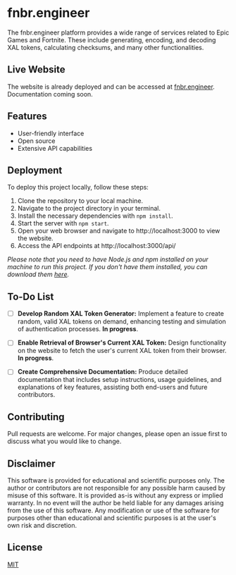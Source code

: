 # fnbr.engineer

The fnbr.engineer platform provides a wide range of services related to Epic Games and Fortnite. These include generating, encoding, and decoding XAL tokens, calculating checksums, and many other functionalities.

## Live Website

The website is already deployed and can be accessed at [fnbr.engineer](https://fnbr.engineer). Documentation coming soon.

## Features

- User-friendly interface
- Open source
- Extensive API capabilities

## Deployment

To deploy this project locally, follow these steps:

1. Clone the repository to your local machine.
2. Navigate to the project directory in your terminal.
3. Install the necessary dependencies with `npm install`.
4. Start the server with `npm start`.
5. Open your web browser and navigate to http://localhost:3000 to view the website.
6. Access the API endpoints at http://localhost:3000/api/

*Please note that you need to have Node.js and npm installed on your machine to run this project. If you don't have them installed, you can download them [here](https://nodejs.org/).*

## To-Do List

- [ ] **Develop Random XAL Token Generator:** Implement a feature to create random, valid XAL tokens on demand, enhancing testing and simulation of authentication processes. **In progress**.

- [ ] **Enable Retrieval of Browser's Current XAL Token:** Design functionality on the website to fetch the user's current XAL token from their browser. **In progress**.

- [ ] **Create Comprehensive Documentation:** Produce detailed documentation that includes setup instructions, usage guidelines, and explanations of key features, assisting both end-users and future contributors.

## Contributing

Pull requests are welcome. For major changes, please open an issue first to discuss what you would like to change.

## Disclaimer

This software is provided for educational and scientific purposes only. The author or contributors are not responsible for any possible harm caused by misuse of this software. It is provided as-is without any express or implied warranty. In no event will the author be held liable for any damages arising from the use of this software. Any modification or use of the software for purposes other than educational and scientific purposes is at the user's own risk and discretion.

## License

[MIT](https://choosealicense.com/licenses/mit/)
